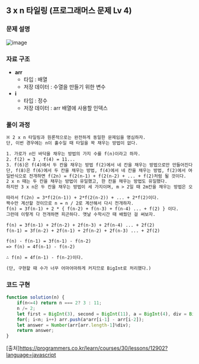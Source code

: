 ## 3 x n 타일링 (프로그래머스 문제 Lv 4)


### 문제 설명

![image](https://user-images.githubusercontent.com/39308313/142731367-88a15730-bcd1-4c8f-ae54-f068dde7ab2a.png)

### 자료 구조

- **arr**
    - 타입 : 배열
    - 저장 데이터 : 수열을 만들기 위한 변수
- **i**
    - 타입 : 정수
    - 저장 데이터 : arr 배열에 사용할 인덱스

### 풀이 과정
```txt
※ 2 x n 타일링과 원론적으로는 완전하게 동일한 문제임을 명심하자.
단, 이번 경우에는 n이 홀수일 때 타일을 꽉 채우는 방법이 없다.

1. 가로가 n인 바닥을 채우는 방법의 가지 수를 f(n)이라고 하자.  
2. f(2) = 3 , f(4) = 11...
3. f(6)은 f(4)에서 두 칸을 채우는 방법 f(2)에서 네 칸을 채우는 방법으로만 만들어진다.
단, f(8)은 f(6)에서 두 칸을 채우는 방법, f(4)에서 네 칸을 채우는 방법, f(2)에서 여섯 칸을 채우는 방법으로 이뤄진다.
일반식으로 전개하면 f(2n) = f(2(n-1) + f(2(n-2) + ... + f(2)처럼 될 것이다.
2 x n 때는 두 칸을 채우는 방법이 유일했고, 한 칸을 채우는 방법도 유일했다.
하지만 3 x n은 두 칸을 채우는 방법이 세 가지이며, m > 2일 때 2m칸을 채우는 방법은 오직 두 가지뿐이다.

따라서 f(2n) = 3*f(2(n-1)) + 2*f(2(n-2)) + ... + 2*f(2)이다.
짝수만 계산할 것이므로 n = n / 2로 계산해서 다시 전개하자.
f(n) = 3f(n-1) + 2 * { f(n-2) + f(n-3) + f(n-4) ... + f(2) } 이다.
그런데 이렇게 다 전개하면 피곤하다. 옛날 수학시간 때 배웠던 걸 써보자.

f(n) = 3f(n-1) + 2f(n-2) + 2f(n-3) + 2f(n-4) ... + 2f(2)
f(n-1) = 3f(n-2) + 2f(n-1) + 2f(n-2) + 2f(n-3) ... + 2f(2)

f(n) - f(n-1) = 3f(n-1) - f(n-2)
=> f(n) = 4f(n-1) - f(n-2)

∴ f(n) = 4f(n-1) - f(n-2)이다.

(단, 구현할 때 수가 너무 어마어마하게 커지므로 BigInt로 처리했다.)
```

### 코드 구현

```javascript
function solution(n) {
    if(n<=4) return n === 2? 3 : 11;    
    n /= 2;
    let first = BigInt(3), second = BigInt(11), a = BigInt(4), div = BigInt(1000000007), arr = [first, second], i=2;
    for(; i<n; i++) arr.push(a*arr[i-1] - arr[i-2]);
    let answer = Number(arr[arr.length-1]%div);
    return answer;
}
```

[출처]<https://programmers.co.kr/learn/courses/30/lessons/12902?language=javascript>
